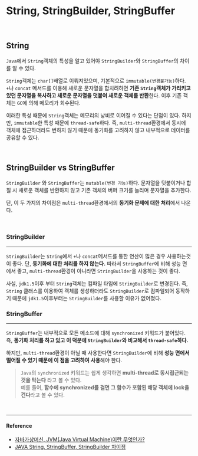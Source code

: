 # String, StringBuilder, StringBuffer

<br/>

## String

`Java`에서 `String`객체의 특성을 알고 있어야 `StringBuilder`와 `StringBuffer`의 차이를 알 수 있다.

`String`객체는 `char[]`배열로 이뤄져있으며, 기본적으로 `immutable(변경불가능)`하다. <br/>`+`나 `concat` 메서드를 이용해 새로운 문자열을 합치려하면 **기존 `String`객체가 가리키고 있던 문자열을 복사하고 새로운 문자열을 덧붙여 새로운 객체를 반환**한다. 이후 기존 객체는 `GC`에 의해 메모리가 회수된다.

이러한 특성 때문에 `String`객체는 메모리의 낭비로 이어질 수 있다는 단점이 있다. 하지만, `immutable`한 특성 때문에 `thread-safe`하다. 즉, `multi-thread`환경에서 동시에 객체에 접근하더라도 변하지 않기 때문에 동기화를 고려하지 않고 내부적으로 데이터를 공유할 수 있다.

<br/>

## StringBuilder vs StringBuffer

`StringBuilder` 와 `StringBuffer`는 `mutable(변경 가능)`하다. 문자열을 덧붙이거나 합칠 시 새로운 객체를 반환하지 않고 기존 객체의 버퍼 크기를 늘리며 문자열을 추가한다.

단, 이 두 가지의 차이점은 `multi-thread`환경에서의 **동기화 문제에 대한 처리**에서 나온다.

<br/>

### StringBuilder

---

`StringBuilder`는 `String`에서 `+`나 `concat`메서드를 통한 연산이 많은 경우 사용하는것이 좋다. 단, **동기화에 대한 처리를 하지 않는다.** 따라서 `StringBuffer`에 비해 성능 면에서 좋고, `multi-thread`환경이 아니라면 `StringBuilder`을 사용하는 것이 좋다.

사실, `jdk1.5`이후 부터 `String`객체는 컴파일 타임에 `StringBuilder`로 변경된다. 즉, `String` 클래스를 이용하여 객체를 생성하더라도 `StringBuilder`로 컴파일되어 동작하기 때문에 `jdk1.5`이후부터는 `StringBuilder`를 사용할 이유가 없어졌다.


### StringBuffer

---

`StringBuffer`는 내부적으로 모든 메소드에 대해 `synchronized` 키워드가 붙어있다. 즉, **동기화 처리를 하고 있고 이 덕분에 `StringBuilder`와 비교해서 `thread-safe`하다.**

하지만, `multi-thread`환경이 아닐 때 사용한다면 `StringBuilder`에 비해 **성능 면에서 떨어질 수 있기 때문에 이 점을 고려하여 사용**해야 한다.

> `Java`의 `synchronized` 키워드는  쉽게 생각하면 **multi-thread로 동시접근되는것을 막는다** 라고 볼 수 있다. <br/>
> 예를 들어, **함수에 synchronized를 걸면 그 함수가 포함된 해당 객체에 lock을 건다**라고 볼 수 있다.

<br/>

---

#### Reference

- [자바가상머신, JVM(Java Virtual Machine)이란 무엇인가?](https://asfirstalways.tistory.com/158)
- [JAVA String, StringBuffer, StringBuilder 차이점](https://jeong-pro.tistory.com/85)

